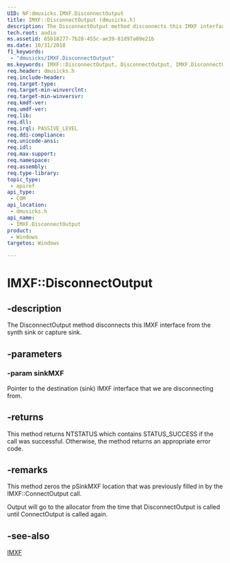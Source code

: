 ```yaml
---
UID: NF:dmusicks.IMXF.DisconnectOutput
title: IMXF::DisconnectOutput (dmusicks.h)
description: The DisconnectOutput method disconnects this IMXF interface from the synth sink or capture sink.
tech.root: audio
ms.assetid: 65b18277-7b28-455c-ae39-81d97a09e21b
ms.date: 10/31/2018
f1_keywords:
 - "dmusicks/IMXF.DisconnectOutput"
ms.keywords: IMXF::DisconnectOutput, DisconnectOutput, IMXF.DisconnectOutput, IMXF::DisconnectOutput, IMXF.DisconnectOutput
req.header: dmusicks.h
req.include-header:
req.target-type:
req.target-min-winverclnt:
req.target-min-winversvr:
req.kmdf-ver:
req.umdf-ver:
req.lib:
req.dll:
req.irql: PASSIVE_LEVEL
req.ddi-compliance:
req.unicode-ansi:
req.idl:
req.max-support:
req.namespace:
req.assembly:
req.type-library: 
topic_type: 
 - apiref
api_type: 
 - COM
api_location: 
 - dmusicks.h
api_name: 
 - IMXF.DisconnectOutput
product: 
 - Windows
targetos: Windows

---
```


# IMXF::DisconnectOutput


## -description

The DisconnectOutput method disconnects this IMXF interface from the synth sink or capture sink.

## -parameters

### -param sinkMXF

Pointer to the destination (sink) IMXF interface that we are disconnecting from.


## -returns
This method returns NTSTATUS which contains STATUS_SUCCESS if the call was successful. Otherwise, the method returns an appropriate error code.

## -remarks

This method zeros the pSinkMXF location that was previously filled in by the IMXF::ConnectOutput call.

Output will go to the allocator from the time that DisconnectOutput is called until ConnectOutput is called again.


## -see-also

[IMXF](nn-dmusicks-imxf.md)
